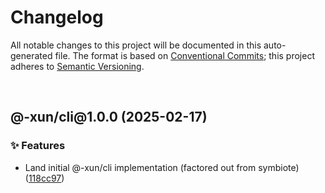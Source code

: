 # Changelog

All notable changes to this project will be documented in this auto-generated
file. The format is based on [Conventional Commits][1];
this project adheres to [Semantic Versioning][2].

<br />

## @-xun/cli\@1.0.0 (2025-02-17)

### ✨ Features

- Land initial @-xun/cli implementation (factored out from symbiote) ([118cc97][3])

[1]: https://conventionalcommits.org
[2]: https://semver.org
[3]: https://github.com/Xunnamius/cli-utils/commit/118cc97de27374bcd26e43f836c2d837aa9f46f4
